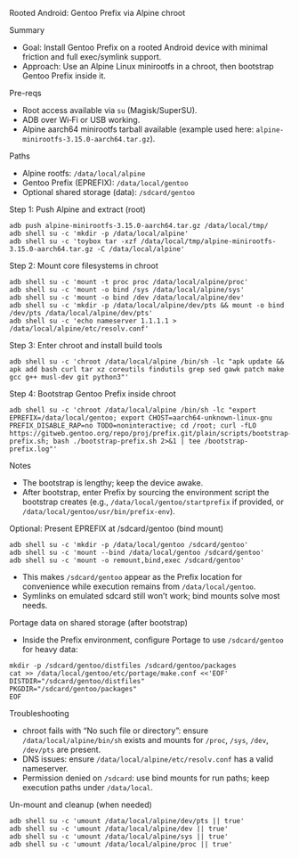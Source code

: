 Rooted Android: Gentoo Prefix via Alpine chroot

Summary
- Goal: Install Gentoo Prefix on a rooted Android device with minimal friction and full exec/symlink support.
- Approach: Use an Alpine Linux minirootfs in a chroot, then bootstrap Gentoo Prefix inside it.

Pre-reqs
- Root access available via `su` (Magisk/SuperSU).
- ADB over Wi‑Fi or USB working.
- Alpine aarch64 minirootfs tarball available (example used here: `alpine-minirootfs-3.15.0-aarch64.tar.gz`).

Paths
- Alpine rootfs: `/data/local/alpine`
- Gentoo Prefix (EPREFIX): `/data/local/gentoo`
- Optional shared storage (data): `/sdcard/gentoo`

Step 1: Push Alpine and extract (root)
```
adb push alpine-minirootfs-3.15.0-aarch64.tar.gz /data/local/tmp/
adb shell su -c 'mkdir -p /data/local/alpine'
adb shell su -c 'toybox tar -xzf /data/local/tmp/alpine-minirootfs-3.15.0-aarch64.tar.gz -C /data/local/alpine'
```

Step 2: Mount core filesystems in chroot
```
adb shell su -c 'mount -t proc proc /data/local/alpine/proc'
adb shell su -c 'mount -o bind /sys /data/local/alpine/sys'
adb shell su -c 'mount -o bind /dev /data/local/alpine/dev'
adb shell su -c 'mkdir -p /data/local/alpine/dev/pts && mount -o bind /dev/pts /data/local/alpine/dev/pts'
adb shell su -c 'echo nameserver 1.1.1.1 > /data/local/alpine/etc/resolv.conf'
```

Step 3: Enter chroot and install build tools
```
adb shell su -c 'chroot /data/local/alpine /bin/sh -lc "apk update && apk add bash curl tar xz coreutils findutils grep sed gawk patch make gcc g++ musl-dev git python3"'
```

Step 4: Bootstrap Gentoo Prefix inside chroot
```
adb shell su -c 'chroot /data/local/alpine /bin/sh -lc "export EPREFIX=/data/local/gentoo; export CHOST=aarch64-unknown-linux-gnu PREFIX_DISABLE_RAP=no TODO=noninteractive; cd /root; curl -fLO https://gitweb.gentoo.org/repo/proj/prefix.git/plain/scripts/bootstrap-prefix.sh; bash ./bootstrap-prefix.sh 2>&1 | tee /bootstrap-prefix.log"'
```

Notes
- The bootstrap is lengthy; keep the device awake.
- After bootstrap, enter Prefix by sourcing the environment script the bootstrap creates (e.g., `/data/local/gentoo/startprefix` if provided, or `/data/local/gentoo/usr/bin/prefix-env`).

Optional: Present EPREFIX at /sdcard/gentoo (bind mount)
```
adb shell su -c 'mkdir -p /data/local/gentoo /sdcard/gentoo'
adb shell su -c 'mount --bind /data/local/gentoo /sdcard/gentoo'
adb shell su -c 'mount -o remount,bind,exec /sdcard/gentoo'
```
- This makes `/sdcard/gentoo` appear as the Prefix location for convenience while execution remains from `/data/local/gentoo`.
- Symlinks on emulated sdcard still won’t work; bind mounts solve most needs.

Portage data on shared storage (after bootstrap)
- Inside the Prefix environment, configure Portage to use `/sdcard/gentoo` for heavy data:
```
mkdir -p /sdcard/gentoo/distfiles /sdcard/gentoo/packages
cat >> /data/local/gentoo/etc/portage/make.conf <<'EOF'
DISTDIR="/sdcard/gentoo/distfiles"
PKGDIR="/sdcard/gentoo/packages"
EOF
```

Troubleshooting
- chroot fails with “No such file or directory”: ensure `/data/local/alpine/bin/sh` exists and mounts for `/proc`, `/sys`, `/dev`, `/dev/pts` are present.
- DNS issues: ensure `/data/local/alpine/etc/resolv.conf` has a valid nameserver.
- Permission denied on `/sdcard`: use bind mounts for run paths; keep execution paths under `/data/local`.

Un-mount and cleanup (when needed)
```
adb shell su -c 'umount /data/local/alpine/dev/pts || true'
adb shell su -c 'umount /data/local/alpine/dev || true'
adb shell su -c 'umount /data/local/alpine/sys || true'
adb shell su -c 'umount /data/local/alpine/proc || true'
```

